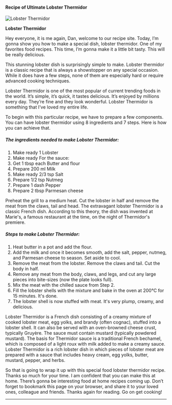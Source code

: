            

#### Recipe of Ultimate Lobster Thermidor

![Lobster Thermidor](https://img-global.cpcdn.com/recipes/5265858067693568/751x532cq70/lobster-thermidor-recipe-main-photo.jpg)

**Lobster Thermidor**

Hey everyone, it is me again, Dan, welcome to our recipe site. Today, I’m gonna show you how to make a special dish, lobster thermidor. One of my favorites food recipes. This time, I’m gonna make it a little bit tasty. This will be really delicious.

This stunning lobster dish is surprisingly simple to make. Lobster thermidor is a classic recipe that is always a showstopper on any special occasion. While it does have a few steps, none of them are especially hard or require advanced cooking techniques.

Lobster Thermidor is one of the most popular of current trending foods in the world. It’s simple, it’s quick, it tastes delicious. It’s enjoyed by millions every day. They’re fine and they look wonderful. Lobster Thermidor is something that I’ve loved my entire life.

To begin with this particular recipe, we have to prepare a few components. You can have lobster thermidor using 8 ingredients and 7 steps. Here is how you can achieve that.

##### The ingredients needed to make Lobster Thermidor:

1.  Make ready 1 Lobster
2.  Make ready For the sauce:
3.  Get 1 tbsp each Butter and flour
4.  Prepare 200 ml Milk
5.  Make ready 2/3 tsp Salt
6.  Prepare 1/2 tsp Nutmeg
7.  Prepare 1 dash Pepper
8.  Prepare 2 tbsp Parmesan cheese

Preheat the grill to a medium heat. Cut the lobster in half and remove the meat from the claws, tail and head. The extravagant lobster Thermidor is a classic French dish. According to this theory, the dish was invented at Marie's, a famous restaurant at the time, on the night of Thermidor's premiere.

##### Steps to make Lobster Thermidor:

1.  Heat butter in a pot and add the flour.
2.  Add the milk and once it becomes smooth, add the salt, pepper, nutmeg, and Parmesan cheese to season. Set aside to cool.
3.  Remove the meat from the lobster. Remove the claws and tail. Cut the body in half.
4.  Remove any meat from the body, claws, and legs, and cut any large pieces into bite-sizes (now the plate looks full).
5.  Mix the meat with the chilled sauce from Step 2.
6.  Fill the lobster shells with the mixture and bake in the oven at 200℃ for 15 minutes. It's done.
7.  The lobster shell is now stuffed with meat. It's very plump, creamy, and delicious.

Lobster Thermidor is a French dish consisting of a creamy mixture of cooked lobster meat, egg yolks, and brandy (often cognac), stuffed into a lobster shell. It can also be served with an oven-browned cheese crust, typically Gruyère. The sauce must contain mustard (typically powdered mustard). The basis for Thermidor sauce is a traditional French bechamel, which is composed of a light roux with milk added to make a creamy sauce. Lobster Thermidor is a rich lobster dish in which pieces of lobster meat are prepared with a sauce that includes heavy cream, egg yolks, butter, mustard, pepper, and herbs.

So that is going to wrap it up with this special food lobster thermidor recipe. Thanks so much for your time. I am confident that you can make this at home. There’s gonna be interesting food at home recipes coming up. Don’t forget to bookmark this page on your browser, and share it to your loved ones, colleague and friends. Thanks again for reading. Go on get cooking!

* * *